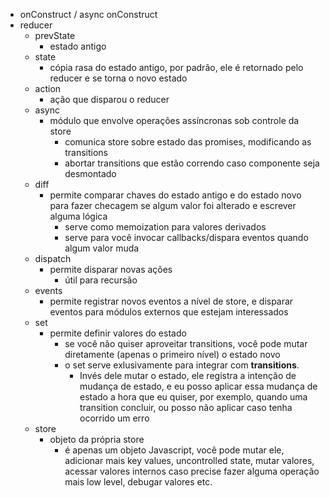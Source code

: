 - onConstruct / async onConstruct
- reducer
  - prevState
    - estado antigo
  - state
    - cópia rasa do estado antigo, por padrão, ele é retornado pelo reducer e se torna o novo estado 
  - action
    - ação que disparou o reducer
  - async
    - módulo que envolve operações assíncronas sob controle da store
      - comunica store sobre estado das promises, modificando as transitions
      - abortar transitions que estão correndo caso componente seja desmontado
  - diff
    - permite comparar chaves do estado antigo e do estado novo para fazer checagem se algum valor foi alterado e escrever alguma lógica
      - serve como memoization para valores derivados
      - serve para você invocar callbacks/dispara eventos quando algum valor muda
  - dispatch
    - permite disparar novas ações
      - útil para recursão
  - events
    - permite registrar novos eventos a nível de store, e disparar eventos para módulos externos que estejam interessados
  - set
    - permite definir valores do estado
      - se você não quiser aproveitar transitions, você pode mutar diretamente (apenas o primeiro nível) o estado novo
      - o set serve exlusivamente para integrar com **transitions**.
        - Invés dele mutar o estado, ele registra a intenção de mudança de estado, e eu posso aplicar essa mudança de estado a hora que eu quiser, por exemplo, quando uma transition concluir, ou posso não aplicar caso tenha ocorrido um erro
  - store
    - objeto da própria store
      - é apenas um objeto Javascript, você pode mutar ele, adicionar mais key values, uncontrolled state, mutar valores, acessar valores internos caso precise fazer alguma operação mais low level, debugar valores etc.
